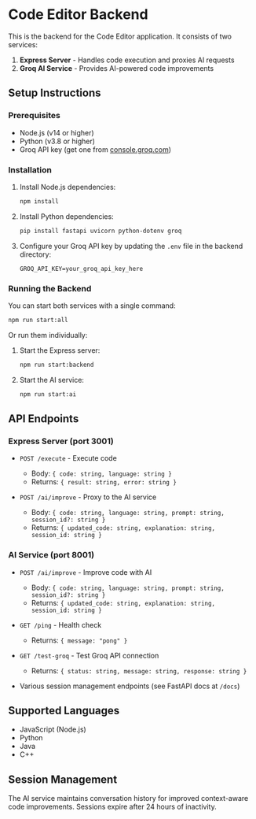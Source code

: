 # Code Editor Backend

This is the backend for the Code Editor application. It consists of two services:

1. **Express Server** - Handles code execution and proxies AI requests
2. **Groq AI Service** - Provides AI-powered code improvements

## Setup Instructions

### Prerequisites

- Node.js (v14 or higher)
- Python (v3.8 or higher)
- Groq API key (get one from [console.groq.com](https://console.groq.com))

### Installation

1. Install Node.js dependencies:
   ```bash
   npm install
   ```

2. Install Python dependencies:
   ```bash
   pip install fastapi uvicorn python-dotenv groq
   ```

3. Configure your Groq API key by updating the `.env` file in the backend directory:
   ```
   GROQ_API_KEY=your_groq_api_key_here
   ```

### Running the Backend

You can start both services with a single command:

```bash
npm run start:all
```

Or run them individually:

1. Start the Express server:
   ```bash
   npm run start:backend
   ```

2. Start the AI service:
   ```bash
   npm run start:ai
   ```

## API Endpoints

### Express Server (port 3001)

- `POST /execute` - Execute code
  - Body: `{ code: string, language: string }`
  - Returns: `{ result: string, error: string }`

- `POST /ai/improve` - Proxy to the AI service
  - Body: `{ code: string, language: string, prompt: string, session_id?: string }`
  - Returns: `{ updated_code: string, explanation: string, session_id: string }`

### AI Service (port 8001)

- `POST /ai/improve` - Improve code with AI
  - Body: `{ code: string, language: string, prompt: string, session_id?: string }`
  - Returns: `{ updated_code: string, explanation: string, session_id: string }`

- `GET /ping` - Health check
  - Returns: `{ message: "pong" }`

- `GET /test-groq` - Test Groq API connection
  - Returns: `{ status: string, message: string, response: string }`

- Various session management endpoints (see FastAPI docs at `/docs`)

## Supported Languages

- JavaScript (Node.js)
- Python
- Java
- C++

## Session Management

The AI service maintains conversation history for improved context-aware code improvements.
Sessions expire after 24 hours of inactivity.
